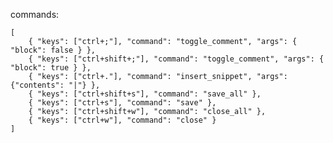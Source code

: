 commands:

	[
		{ "keys": ["ctrl+;"], "command": "toggle_comment", "args": { "block": false } },
		{ "keys": ["ctrl+shift+;"], "command": "toggle_comment", "args": { "block": true } },
		{ "keys": ["ctrl+."], "command": "insert_snippet", "args": {"contents": "|"} },
		{ "keys": ["ctrl+shift+s"], "command": "save_all" },
		{ "keys": ["ctrl+s"], "command": "save" },
		{ "keys": ["ctrl+shift+w"], "command": "close_all" },
		{ "keys": ["ctrl+w"], "command": "close" }
	]